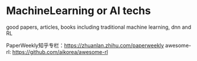 # MachineLearning or AI techs
good papers, articles, books including traditional machine learning, dnn and RL


PaperWeekly知乎专栏：https://zhuanlan.zhihu.com/paperweekly
awesome-rl: https://github.com/aikorea/awesome-rl
